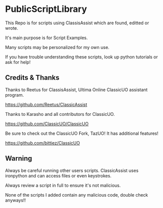 # PublicScriptLibrary
This Repo is for scripts using ClassisAssist which are found, editted or wrote.

It's main purpose is for Script Examples.

Many scripts may be personalized for my own use.

If you have trouble understanding these scripts, look up python tutorials or ask for help!

## Credits & Thanks ##
Thanks to Reetus for ClassisAssist, Ultima Online ClassicUO assistant program.

https://github.com/Reetus/ClassicAssist

Thanks to Karasho and all contributors for ClassicUO.

https://github.com/ClassicUO/ClassicUO

Be sure to check out the ClassicUO Fork, TazUO! It has additional features!

https://github.com/bittiez/ClassicUO

## Warning ##
Always be careful running other users scripts. ClassicAssist uses ironpython and can access files or even keystrokes.

Always review a script in full to ensure it's not malicious.

None of the scripts I added contain any malicious code, double check anyways!!
